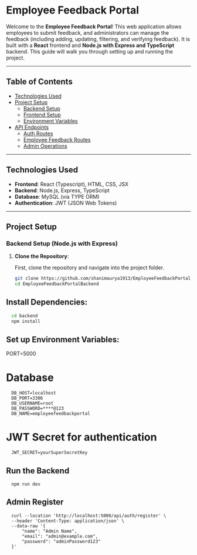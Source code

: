 # Employee Feedback Portal

Welcome to the **Employee Feedback Portal**! This web application allows employees to submit feedback, and administrators can manage the feedback (including adding, updating, filtering, and verifying feedback). It is built with a **React** frontend and **Node.js with Express and TypeScript** backend. This guide will walk you through setting up and running the project.

---

## Table of Contents

- [Technologies Used](#technologies-used)
- [Project Setup](#project-setup)
  - [Backend Setup](#backend-setup)
  - [Frontend Setup](#frontend-setup)
  - [Environment Variables](#environment-variables)
- [API Endpoints](#api-endpoints)
  - [Auth Routes](#auth-routes)
  - [Employee Feedback Routes](#employee-feedback-routes)
  - [Admin Operations](#admin-operations)

---

## Technologies Used

- **Frontend**: React (Typescript), HTML, CSS, JSX
- **Backend**: Node.js, Express, TypeScript
- **Database**: MySQL (via TYPE ORM)
- **Authentication**: JWT (JSON Web Tokens)

---

## Project Setup

### Backend Setup (Node.js with Express)

1. **Clone the Repository**:

   First, clone the repository and navigate into the project folder.

   ```bash
   git clone https://github.com/shanimaurya1913/EmployeeFeedbackPortalBackend.git
   cd EmployeeFeedbackPortalBackend
   ```

## Install Dependencies:
  ```bash
    cd backend
    npm install
  ```

## Set up Environment Variables:
  PORT=5000

# Database
  ```
    DB_HOST=localhost
    DB_PORT=3306
    DB_USERNAME=root
    DB_PASSWORD=****@123
    DB_NAME=employeefeedbackportal
  ```

# JWT Secret for authentication
  ```
    JWT_SECRET=yourSuperSecretKey
  ```

## Run the Backend
  ```
    npm run dev
  ```

## Admin Register
  ```
    curl --location 'http://localhost:5000/api/auth/register' \
    --header 'Content-Type: application/json' \
    --data-raw '{
        "name": "Admin Name", 
        "email": "admin@example.com", 
        "password": "adminPassword123"
    }'
  ```




